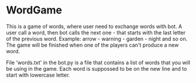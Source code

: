# WordGame
This is a game of words, where user need to exchange words with bot. A user call a word, then bot calls the next one - that starts with the last letter of the previous word. Example: arrow - warning - garden - night and so on. The game will be finished when one of the players can't produce a new word.

File 'words.txt' in the bot.py is a file that contains a list of words that you will be using in the game. Each word is suppossed to be on the new line and to start with lowercase letter.
